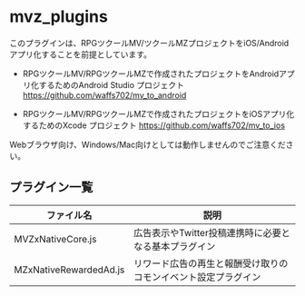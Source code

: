 # mvz_plugins

このプラグインは、RPGツクールMV/ツクールMZプロジェクトをiOS/Androidアプリ化することを前提としています。
* RPGツクールMV/RPGツクールMZで作成されたプロジェクトをAndroidアプリ化するためのAndroid Studio プロジェクト
https://github.com/waffs702/mv_to_android

* RPGツクールMV/RPGツクールMZで作成されたプロジェクトをiOSアプリ化するためのXcode プロジェクト
https://github.com/waffs702/mv_to_ios

Webブラウザ向け、Windows/Mac向けとしては動作しませんのでご注意ください。

## プラグイン一覧

| ファイル名 | 説明 |
|--------|--------|
| MVZxNativeCore.js | 広告表示やTwitter投稿連携時に必要となる基本プラグイン |
| MZxNativeRewardedAd.js | リワード広告の再生と報酬受け取りのコモンイベント設定プラグイン |
